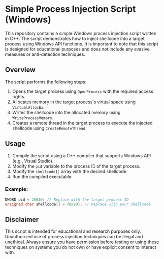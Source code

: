 # Simple Process Injection Script (Windows)

This repository contains a simple Windows process injection script written in C++. The script demonstrates how to inject shellcode into a target process using Windows API functions. It is important to note that this script is designed for educational purposes and does not include any evasive measures or anti-detection techniques.

## Overview

The script performs the following steps:
1. Opens the target process using `OpenProcess` with the required access rights.
2. Allocates memory in the target process's virtual space using `VirtualAllocEx`.
3. Writes the shellcode into the allocated memory using `WriteProcessMemory`.
4. Creates a remote thread in the target process to execute the injected shellcode using `CreateRemoteThread`.

## Usage

1. Compile the script using a C++ compiler that supports Windows API (e.g., Visual Studio).
2. Modify the `pid` variable to the process ID of the target process.
3. Modify the `shellcode[]` array with the desired shellcode.
4. Run the compiled executable.

### Example:
```cpp
DWORD pid = 26636; // Replace with the target process ID
unsigned char shellcode[] = {0x90}; // Replace with your shellcode
```

## Disclaimer
This script is intended for educational and research purposes only. Unauthorized use of process injection techniques can be illegal and unethical. Always ensure you have permission before testing or using these techniques on systems you do not own or have explicit consent to interact with.

